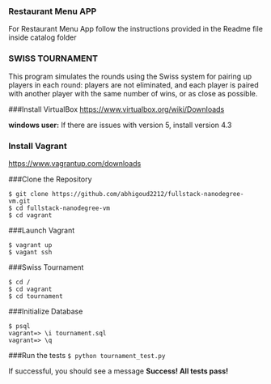 
### Restaurant Menu APP
For Restaurant Menu App follow the instructions provided in the Readme file inside catalog folder

### SWISS TOURNAMENT
This program simulates the rounds using the Swiss system for pairing up players in each round: players are not eliminated, and each player is paired with another player with the same number of wins, or as close as possible.

###Install VirtualBox
https://www.virtualbox.org/wiki/Downloads

**windows user:** If there are issues with version 5,  install version 4.3

### Install Vagrant
https://www.vagrantup.com/downloads

###Clone the Repository
```
$ git clone https://github.com/abhigoud2212/fullstack-nanodegree-vm.git
$ cd fullstack-nanodegree-vm
$ cd vagrant
```
###Launch Vagrant
```
$ vagrant up 
$ vagant ssh
```

###Swiss Tournament
```
$ cd /
$ cd vagrant
$ cd tournament
```
###Initialize Database
```
$ psql
vagrant=> \i tournament.sql
vagrant=> \q
```
###Run the tests
`$ python tournament_test.py`

If successful, you should see a message **Success!  All tests pass!**
